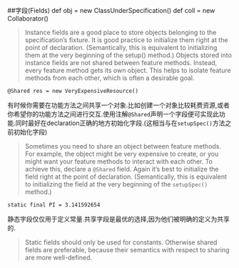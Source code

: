 
##字段(Fields)
	def obj = new ClassUnderSpecification()
	def coll = new Collaborator()


>Instance fields are a good place to store objects belonging to the specification’s fixture. It is good practice to initialize them right at the point of declaration. (Semantically, this is equivalent to initializing them at the very beginning of the setup() method.) Objects stored into instance fields are not shared between feature methods. Instead, every feature method gets its own object. This helps to isolate feature methods from each other, which is often a desirable goal.

	@Shared res = new VeryExpensiveResource()
有时候你需要在功能方法之间共享一个对象.比如创建一个对象比较耗费资源,或者你希望你的功能方法之间进行交互.使用注解`@Shared`声明一个字段便可实现此功能.同时最好在declaration正确的地方初始化字段.(这相当与在`setupSpec()`方法之前初始化字段)
>Sometimes you need to share an object between feature methods. For example, the object might be very expensive to create, or you might want your feature methods to interact with each other. To achieve this, declare a `@Shared` field. Again it’s best to initialize the field right at the point of declaration. (Semantically, this is equivalent to initializing the field at the very beginning of the `setupSpec()` method.)

	static final PI = 3.141592654

静态字段仅仅用于定义常量.共享字段是最优的选择,因为他们被明确的定义为共享的.
>Static fields should only be used for constants. Otherwise shared fields are preferable, because their semantics with respect to sharing are more well-defined.
